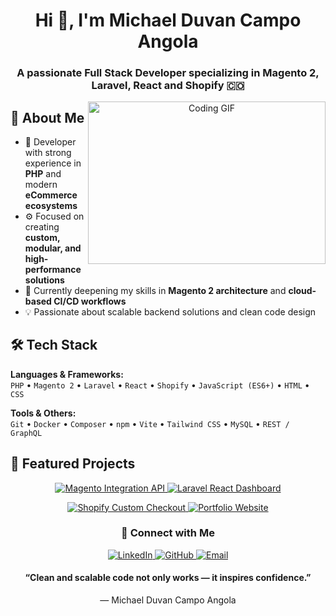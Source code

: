 <h1 align="center">Hi 👋, I'm Michael Duvan Campo Angola</h1>
<h3 align="center">
  A passionate Full Stack Developer specializing in Magento 2, Laravel, React and Shopify 🇨🇴
</h3>

<p align="center">
  <a target="_blank">
    <img align="right" height="260" width="380" alt="Coding GIF" src="https://media.giphy.com/media/SWoSkN6DxTszqIKEqv/giphy.gif">
  </a>
</p>

## 🚀 About Me

- 🧠 Developer with strong experience in **PHP** and modern **eCommerce ecosystems**  
- ⚙️ Focused on creating **custom, modular, and high-performance solutions**  
- 🌱 Currently deepening my skills in **Magento 2 architecture** and **cloud-based CI/CD workflows**  
- 💡 Passionate about scalable backend solutions and clean code design  

## 🛠️ Tech Stack

**Languages & Frameworks:**  
`PHP` • `Magento 2` • `Laravel` • `React` • `Shopify` • `JavaScript (ES6+)` • `HTML` • `CSS`  

**Tools & Others:**  
`Git` • `Docker` • `Composer` • `npm` • `Vite` • `Tailwind CSS` • `MySQL` • `REST / GraphQL`  

## 🚀 Featured Projects

<p align="center">
  <a href="https://github.com/michaelduvan/magento-integration-api" target="_blank">
    <img
      src="https://github-readme-stats.vercel.app/api/pin/?username=michaelduvan&repo=magento-integration-api&theme=dracula"
      alt="Magento Integration API"
    />
  </a>
  <a href="https://github.com/michaelduvan/laravel-react-dashboard" target="_blank">
    <img
      src="https://github-readme-stats.vercel.app/api/pin/?username=michaelduvan&repo=laravel-react-dashboard&theme=dracula"
      alt="Laravel React Dashboard"
    />
  </a>
</p>

<p align="center">
  <a href="https://github.com/michaelduvan/shopify-custom-checkout" target="_blank">
    <img
      src="https://github-readme-stats.vercel.app/api/pin/?username=michaelduvan&repo=shopify-custom-checkout&theme=dracula"
      alt="Shopify Custom Checkout"
    />
  </a>
  <a href="https://github.com/michaelduvan/portfolio" target="_blank">
    <img
      src="https://github-readme-stats.vercel.app/api/pin/?username=michaelduvan&repo=portfolio&theme=dracula"
      alt="Portfolio Website"
    />
  </a>
</p>

<h3 align="center">🤝 Connect with Me</h3>

<p align="center">
  <a href="https://www.linkedin.com/in/michael-duvan-campo-angola/" target="_blank">
    <img src="https://img.icons8.com/doodle/40/000000/linkedin--v2.png" alt="LinkedIn"/>
  </a>
  <a href="https://github.com/michaelduvan" target="_blank">
    <img src="https://img.icons8.com/doodle/40/000000/github--v1.png" alt="GitHub"/>
  </a>
  <a href="mailto:mduvan.campo@gmail.com" target="_blank">
    <img src="https://img.icons8.com/doodle/40/000000/gmail--v2.png" alt="Email"/>
  </a>
</p>

<h4 align="center">
“Clean and scalable code not only works — it inspires confidence.”  
</h4>

<p align="center">— Michael Duvan Campo Angola</p>

